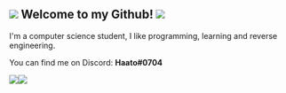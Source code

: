 ## <img src="https://cdn.betterttv.net/emote/5eaa12a074046462f768344b/1x"> Welcome to my Github! <img src="https://cdn.betterttv.net/emote/5eaa12a074046462f768344b/1x"> 
I'm a computer science student, I like programming, learning and reverse engineering.

You can find me on Discord: **Haato#0704**

<img src="https://cdn.betterttv.net/emote/5df0af0e91129e77b47ccadb/2x"/><img src="https://cdn.betterttv.net/emote/56f6eb647ee3e8fc6e4fe48e/2x"/>
